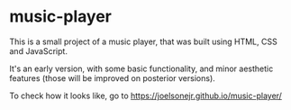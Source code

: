 # music-player
This is a small project of a  music player, that was built using HTML, CSS and JavaScript.

It's an early version, with some basic functionality, and minor aesthetic features (those will be improved on posterior versions). 

To check how it looks like, go to https://joelsonejr.github.io/music-player/
